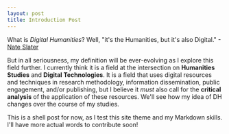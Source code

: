```yaml
---
layout: post
title: Introduction Post
---
```


What is _Digital Humanities_? Well, "it's the Humanities, but it's also Digital."
-[Nate Slater](https://whatisdigitalhumanities.com) 

But in all seriousness, my definition will be ever-evolving as I explore this field further. I currently think it is a field at 
the intersection on **Humanities Studies** and **Digital Technologies**. It is a field that uses digital resources and techniques in research methodology, information dissemination, public engagement, and/or publishing, but I believe it _must_ also call for the **critical analysis** of the application of these resources. We'll see how my idea of DH changes over the course of my studies.

This is a shell post for now, as I test this site theme and my Markdown skills. I'll have more actual words to contribute soon!
